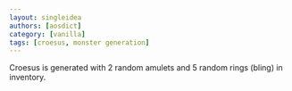 ```yaml
---
layout: singleidea
authors: [aosdict]
category: [vanilla]
tags: [croesus, monster generation]
---
```

Croesus is generated with 2 random amulets and 5 random rings (bling) in inventory.
